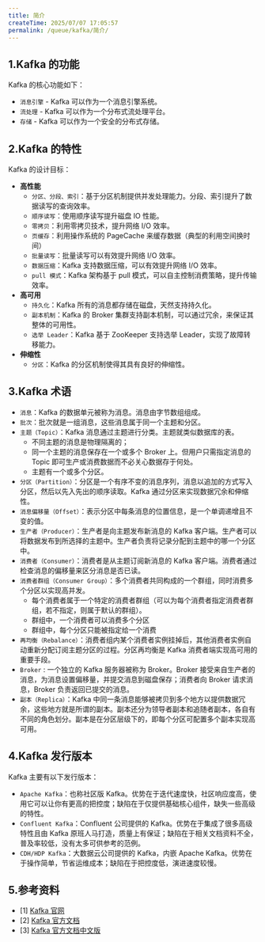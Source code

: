 ```yaml
---
title: 简介
createTime: 2025/07/07 17:05:57
permalink: /queue/kafka/简介/
---
```



## 1.Kafka 的功能

Kafka 的核心功能如下：

- `消息引擎` - Kafka 可以作为一个消息引擎系统。
- `流处理` - Kafka 可以作为一个分布式流处理平台。
- `存储` - Kafka 可以作为一个安全的分布式存储。

## 2.Kafka 的特性

Kafka 的设计目标：

- **高性能**
    - `分区、分段、索引`：基于分区机制提供并发处理能力。分段、索引提升了数据读写的查询效率。
    - `顺序读写`：使用顺序读写提升磁盘 IO 性能。
    - `零拷贝`：利用零拷贝技术，提升网络 I/O 效率。
    - `页缓存`：利用操作系统的 PageCache 来缓存数据（典型的利用空间换时间）
    - `批量读写`：批量读写可以有效提升网络 I/O 效率。
    - `数据压缩`：Kafka 支持数据压缩，可以有效提升网络 I/O 效率。
    - `pull 模式`：Kafka 架构基于 pull 模式，可以自主控制消费策略，提升传输效率。
- **高可用**
    - `持久化`：Kafka 所有的消息都存储在磁盘，天然支持持久化。
    - `副本机制`：Kafka 的 Broker 集群支持副本机制，可以通过冗余，来保证其整体的可用性。
    - `选举 Leader`：Kafka 基于 ZooKeeper 支持选举 Leader，实现了故障转移能力。
- **伸缩性**
    - `分区`：Kafka 的分区机制使得其具有良好的伸缩性。

## 3.Kafka 术语

- `消息`：Kafka 的数据单元被称为消息。消息由字节数组组成。
- `批次`：批次就是一组消息，这些消息属于同一个主题和分区。
- `主题（Topic）`：Kafka 消息通过主题进行分类。主题就类似数据库的表。
    - 不同主题的消息是物理隔离的；
    - 同一个主题的消息保存在一个或多个 Broker 上。但用户只需指定消息的 Topic 即可生产或消费数据而不必关心数据存于何处。
    - 主题有一个或多个分区。
- `分区（Partition）`：分区是一个有序不变的消息序列，消息以追加的方式写入分区，然后以先入先出的顺序读取。Kafka 通过分区来实现数据冗余和伸缩性。
- `消息偏移量（Offset）`：表示分区中每条消息的位置信息，是一个单调递增且不变的值。
- `生产者（Producer）`：生产者是向主题发布新消息的 Kafka 客户端。生产者可以将数据发布到所选择的主题中。生产者负责将记录分配到主题中的哪一个分区中。
- `消费者（Consumer）`：消费者是从主题订阅新消息的 Kafka 客户端。消费者通过检查消息的偏移量来区分消息是否已读。
- `消费者群组（Consumer Group）`：多个消费者共同构成的一个群组，同时消费多个分区以实现高并发。
    - 每个消费者属于一个特定的消费者群组（可以为每个消费者指定消费者群组，若不指定，则属于默认的群组）。
    - 群组中，一个消费者可以消费多个分区
    - 群组中，每个分区只能被指定给一个消费
- `再均衡（Rebalance）`：消费者组内某个消费者实例挂掉后，其他消费者实例自动重新分配订阅主题分区的过程。分区再均衡是 Kafka 消费者端实现高可用的重要手段。
- `Broker` : 一个独立的 Kafka 服务器被称为 Broker。Broker 接受来自生产者的消息，为消息设置偏移量，并提交消息到磁盘保存；消费者向 Broker 请求消息，Broker 负责返回已提交的消息。
- `副本（Replica）`：Kafka 中同一条消息能够被拷贝到多个地方以提供数据冗余，这些地方就是所谓的副本。副本还分为领导者副本和追随者副本，各自有不同的角色划分。副本是在分区层级下的，即每个分区可配置多个副本实现高可用。

## 4.Kafka 发行版本
Kafka 主要有以下发行版本：

- `Apache Kafka`：也称社区版 Kafka。优势在于迭代速度快，社区响应度高，使用它可以让你有更高的把控度；缺陷在于仅提供基础核心组件，缺失一些高级的特性。
- `Confluent Kafka`：Confluent 公司提供的 Kafka。优势在于集成了很多高级特性且由 Kafka 原班人马打造，质量上有保证；缺陷在于相关文档资料不全，普及率较低，没有太多可供参考的范例。
- `CDH/HDP Kafka`：大数据云公司提供的 Kafka，内嵌 Apache Kafka。优势在于操作简单，节省运维成本；缺陷在于把控度低，演进速度较慢。


## 5.参考资料

- [1] [Kafka 官网](https://kafka.apache.org/)
- [2] [Kafka 官方文档](https://kafka.apache.org/documentation/)
- [3] [Kafka 官方文档中文版](https://kafka.apachecn.org/)
